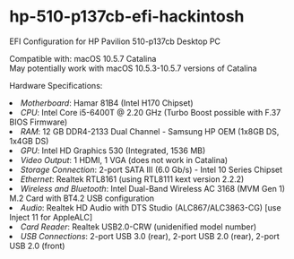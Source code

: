 # hp-510-p137cb-efi-hackintosh
EFI Configuration for HP Pavilion 510-p137cb Desktop PC

Compatible with: macOS 10.5.7 Catalina<br>
May potentially work with macOS 10.5.3-10.5.7 versions of Catalina

Hardware Specifications:
<li><i>Motherboard</i>: Hamar 81B4 (Intel H170 Chipset)</li>
<li><i>CPU</i>: Intel Core i5-6400T @ 2.20 GHz (Turbo Boost possible with F.37 BIOS Firmware)</li>
<li><i>RAM</i>: 12 GB DDR4-2133 Dual Channel - Samsung HP OEM (1x8GB DS, 1x4GB DS)</li>
<li><i>GPU</i>: Intel HD Graphics 530 (Integrated, 1536 MB)</li>
<li><i>Video Output</i>: 1 HDMI, 1 VGA (does not work in Catalina)</li>
<li><i>Storage Connection</i>: 2-port SATA III (6.0 Gb/s) - Intel 10 Series Chipset</li>
<li><i>Ethernet</i>: Realtek RTL8161 (using RTL8111 kext version 2.2.2)</li>
<li><i>Wireless and Bluetooth</i>: Intel Dual-Band Wireless AC 3168 (MVM Gen 1) M.2 Card with BT4.2 USB configuration</li>
<li><i>Audio</i>: Realtek HD Audio with DTS Studio (ALC867/ALC3863-CG) [use Inject 11 for AppleALC]</li>
<li><i>Card Reader</i>: Realtek USB2.0-CRW (unidenified model number)</li>
<li><i>USB Connections</i>: 2-port USB 3.0 (rear), 2-port USB 2.0 (rear), 2-port USB 2.0 (front)</li>
